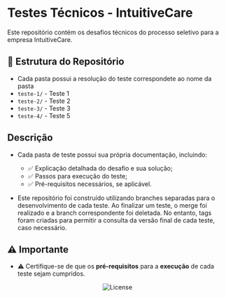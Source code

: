 # Testes Técnicos - IntuitiveCare

Este repositório contém os desafios técnicos do processo seletivo para a empresa IntuitiveCare.

## 📁 Estrutura do Repositório
- Cada pasta possui a resolução do teste correspondete ao nome da pasta
- `teste-1/` - Teste 1
- `teste-2/` - Teste 2
- `teste-3/` - Teste 3
- `teste-4/` - Teste 5

## Descrição
- Cada pasta de teste possui sua própria documentação, incluindo:
    - ✅ Explicação detalhada do desafio e sua solução;
    - ✅ Passos para execução do teste;
    - ✅ Pré-requisitos necessários, se aplicável.

- Este repositório foi construído utilizando branches separadas para o desenvolvimento de cada teste. Ao finalizar um teste, o merge foi realizado e a branch correspondente foi deletada. No entanto, tags foram criadas para permitir a consulta da versão final de cada teste, caso necessário.

## ⚠️ Importante
- ⚠️ Certifique-se de que os **pré-requisitos** para a **execução** de cada teste sejam cumpridos. 

<p align="center">
  <img alt="License" src="https://img.shields.io/static/v1?label=license&message=MIT&color=49AA26&labelColor=000000">
</p>
